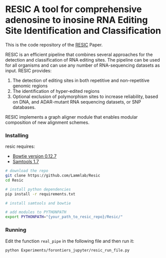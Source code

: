 # RESIC A tool for comprehensive adenosine to inosine RNA Editing Site Identification and Classification

This is the code repository of the [RESIC](https://www.frontiersin.org/articles/10.3389/fgene.2021.686851/full) Paper.

RESIC is  an efficient pipeline that combines several approaches for the detection and classification of RNA editing sites. The pipeline can be used for all organisms and can use any number of RNA-sequencing datasets as input. RESIC provides: 

1. The detection of editing sites in both repetitive and non-repetitive genomic regions
2. The identification of hyper-edited regions
3. Optional exclusion of polymorphism sites to increase reliability, based on DNA, and ADAR-mutant RNA sequencing datasets, or SNP databases.

RESIC implements a graph aligner module that enables modular composition of new alignment schemes. 



### Installing 

resic requires:
* [Bowtie version 0.12.7](https://sourceforge.net/projects/bowtie-bio/files/bowtie/0.12.7/bowtie-0.12.7-linux-x86_64.zip/download)
* [Samtools 1.7](https://github.com/samtools/samtools/releases/tag/1.7)

```bash
# download the repo
git clone https://github.com/Lammlab/Resic
cd Resic

# install python dependencies
pip install -r requirements.txt

# install samtools and bowtie

# add modules to PYTHONPATH
export PYTHONPATH="{your_path_to_resic_repo}/Resic/"

```

### Running

Edit the function `real_pipe` in the following file and then run it:

```bash
python Experiments/forontiers_jupyter/resic_run_file.py
```

